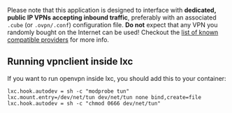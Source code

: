 Please note that this application is designed to interface with **dedicated, public IP VPNs accepting inbound traffic**, preferably with an associated `.cube` (or `.ovpn/.conf`) configuration file. **Do not** expect that any VPN you randomly bought on the Internet can be used! Checkout the [list of known compatible providers](https://yunohost.org/providers/vpn) for more info.


## Running vpnclient inside lxc

If you want to run openvpn inside lxc, you should add this to your container:
```
lxc.hook.autodev = sh -c "modprobe tun"
lxc.mount.entry=/dev/net/tun dev/net/tun none bind,create=file
lxc.hook.autodev = sh -c "chmod 0666 dev/net/tun"
```

